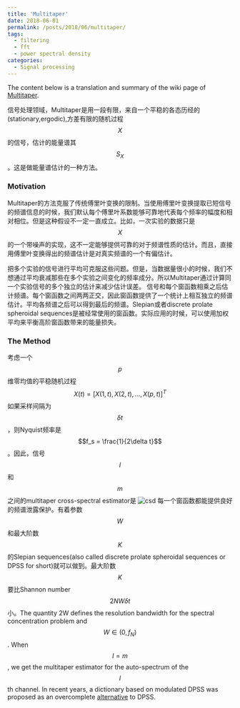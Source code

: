 ```yaml
---
title: 'Multitaper'
date: 2018-06-01
permalink: /posts/2018/06/multitaper/
tags:
  - filtering
  - fft
  - power spectral density
categories:
  - Signal processing
---
```


The content below is a translation and summary of the wiki page of [Multitaper](https://en.wikipedia.org/wiki/Multitaper).

信号处理领域，Multitaper是用一段有限，来自一个平稳的各态历经的(stationary,ergodic),方差有限的随机过程$$X$$的信号，估计的能量谱其$$S_X$$。这是做能量谱估计的一种方法。

### Motivation
Multitaper的方法克服了传统傅里叶变换的限制。当使用傅里叶变换提取已短信号的频谱信息的时候，我们默认每个傅里叶系数能够可靠地代表每个频率的幅度和相对相位。但是这种假设不一定一直成立。比如，一次实验的数据只是$$X$$的一个带噪声的实现，这不一定能够提供可靠的对于频谱性质的估计。而且，直接用傅里叶变换得出的频谱估计是对真实频谱的一个有偏估计。

把多个实验的信号进行平均可克服这些问题。但是，当数据量很小的时候，我们不想通过平均衰减那些在多个实验之间变化的频率成分。所以Multitaper通过计算同一个实验信号的多个独立的估计来减少估计误差。 信号和每个窗函数相乘之后估计频谱。每个窗函数之间两两正交，因此窗函数提供了一个统计上相互独立的频谱估计。平均各频谱之后可以得到最后的频谱。Slepian或者discrete prolate spheroidal sequences是被经常使用的窗函数。实际应用的时候，可以使用加权平均来平衡高阶窗函数带来的能量损失。

### The Method
考虑一个$$p$$维零均值的平稳随机过程
$$X(t) = [X(1,t),X(2,t),\dots,X(p,t)]^T$$
如果采样间隔为$$\delta t$$，则Nyquist频率是$$f_s = \frac{1}{2\delta t}$$。因此，信号$$l$$和$$m$$之间的multitaper cross-spectral estimator是
![csd]({{site.url}}{{site.baseurl}}/assets/images/multitaper.jpg)
每一个窗函数都能提供良好的频谱泄露保护。有着参数$$W$$和最大阶数$$K$$的Slepian sequences(also called discrete prolate spheroidal sequences or DPSS for short)就可以做到。最大阶数$$K$$要比Shannon number $$2NW\delta t$$小。The quantity 2W defines the resolution bandwidth for the spectral concentration problem and $$ W \in (0,f_{N})$$. When $$l = m$$, we get the multitaper estimator for the auto-spectrum of the $$l$$th channel. In recent years, a dictionary based on modulated DPSS was proposed as an overcomplete [alternative](http://ieeexplore.ieee.org/document/4518243/) to DPSS.